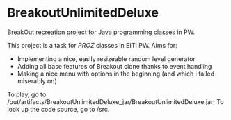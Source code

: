 # BreakoutUnlimitedDeluxe
BreakOut recreation project for Java programming classes in PW.

This project is a task for *PROZ* classes in EITI PW. Aims for:
* Implementing a nice, easily resizeable random level generator
* Adding all base features of Breakout clone thanks to event handling
* Making a nice menu with options in the beginning (and which i failed miserably on)

To play, go to /out/artifacts/BreakoutUnlimitedDeluxe_jar/BreakoutUnlimitedDeluxe.jar;
To look up the code source, go to /src.
